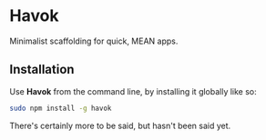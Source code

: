 # Havok

Minimalist scaffolding for quick, MEAN apps.

## Installation

Use **Havok** from the command line, by installing it globally like so:
```bash
sudo npm install -g havok
```

There's certainly more to be said, but hasn't been said yet.
